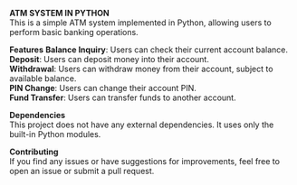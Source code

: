 **ATM SYSTEM IN PYTHON**                                                      
This is a simple ATM system implemented in Python, allowing users to perform basic banking operations.                                        

**Features**
**Balance Inquiry**: Users can check their current account balance.                                         
**Deposit**: Users can deposit money into their account.                                                                                
**Withdrawal**: Users can withdraw money from their account, subject to available balance.                                        
**PIN Change**: Users can change their account PIN.                                        
**Fund Transfer**: Users can transfer funds to another account.  
                                        
**Dependencies**                                       
This project does not have any external dependencies. It uses only the built-in Python modules.                                        

**Contributing**                                                                             
If you find any issues or have suggestions for improvements, feel free to open an issue or submit a pull request.                                        
